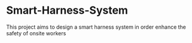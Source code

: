 # Smart-Harness-System
This project aims to design a smart harness system in order enhance the safety of onsite workers
